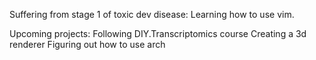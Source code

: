 Suffering from stage 1 of toxic dev disease: Learning how to use vim.

Upcoming projects:
Following DIY.Transcriptomics course
Creating a 3d renderer
Figuring out how to use arch

<!---
npgilman/npgilman is a ✨ special ✨ repository because its `README.md` (this file) appears on your GitHub profile.
You can click the Preview link to take a look at your changes.
--->
